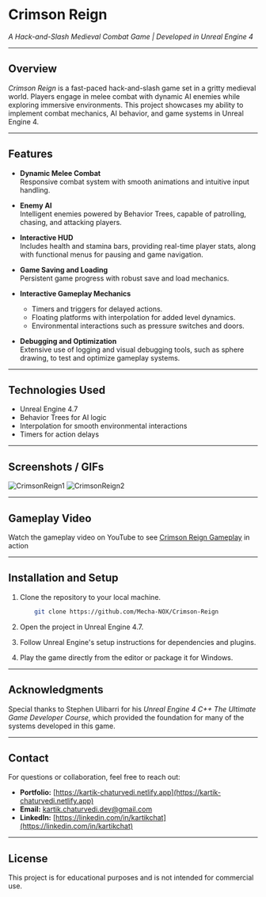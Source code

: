 # **Crimson Reign**

*A Hack-and-Slash Medieval Combat Game | Developed in Unreal Engine 4*

---

## **Overview**

*Crimson Reign* is a fast-paced hack-and-slash game set in a gritty medieval world. Players engage in melee combat with dynamic AI enemies while exploring immersive environments. This project showcases my ability to implement combat mechanics, AI behavior, and game systems in Unreal Engine 4.

---

## **Features**

- **Dynamic Melee Combat**  
  Responsive combat system with smooth animations and intuitive input handling.  

- **Enemy AI**  
  Intelligent enemies powered by Behavior Trees, capable of patrolling, chasing, and attacking players.  

- **Interactive HUD**  
  Includes health and stamina bars, providing real-time player stats, along with functional menus for pausing and game navigation.  

- **Game Saving and Loading**  
  Persistent game progress with robust save and load mechanics.  

- **Interactive Gameplay Mechanics**  
  - Timers and triggers for delayed actions.  
  - Floating platforms with interpolation for added level dynamics.  
  - Environmental interactions such as pressure switches and doors.  

- **Debugging and Optimization**  
  Extensive use of logging and visual debugging tools, such as sphere drawing, to test and optimize gameplay systems.  

---

## **Technologies Used**

- Unreal Engine 4.7  
- Behavior Trees for AI logic  
- Interpolation for smooth environmental interactions  
- Timers for action delays  

---

## **Screenshots / GIFs**

![CrimsonReign1](https://github.com/Mecha-NOX/Crimson-Reign/blob/a25e80371f11529981b74ab1a8296420be9e41f4/GIFs/Crimson-Reign_First.gif)
![CrimsonReign2](https://github.com/Mecha-NOX/Crimson-Reign/blob/a25e80371f11529981b74ab1a8296420be9e41f4/GIFs/Crimson-Reign_Second.gif)

---

## **Gameplay Video**  

Watch the gameplay video on YouTube to see [Crimson Reign Gameplay](https://youtu.be/D1x6mGoV0V0) in action

---

## **Installation and Setup**

1. Clone the repository to your local machine.  

    ```bash
        git clone https://github.com/Mecha-NOX/Crimson-Reign
    ```

2. Open the project in Unreal Engine 4.7.  
3. Follow Unreal Engine's setup instructions for dependencies and plugins.  
4. Play the game directly from the editor or package it for Windows.

---

## **Acknowledgments**

Special thanks to Stephen Ulibarri for his *Unreal Engine 4 C++ The Ultimate Game Developer Course*, which provided the foundation for many of the systems developed in this game.  

---

## **Contact**

For questions or collaboration, feel free to reach out:

- **Portfolio:** [https://kartik-chaturvedi.netlify.app](https://kartik-chaturvedi.netlify.app)  
- **Email:** <kartik.chaturvedi.dev@gmail.com>  
- **LinkedIn:** [https://linkedin.com/in/kartikchat](https://linkedin.com/in/kartikchat)

---

## **License**

This project is for educational purposes and is not intended for commercial use.
